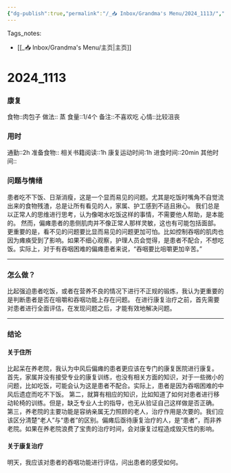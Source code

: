 ```yaml
---
{"dg-publish":true,"permalink":"/_📥 Inbox/Grandma's Menu/2024_1113/","tags":["🏥","养老院"]}
---
```


 Tags_notes: 
 - [[_📥 Inbox/Grandma's Menu/主页\|主页]]
# 2024_1113
### 康复
食物::肉包子
做法:: 蒸
食量::1/4个
备注::不喜欢吃
心情::比较沮丧

### 用时
通勤::2h
准备食物::
相关书籍阅读::1h
康复运动时间:1h
进食时间::20min
其他时间::
### 问题与情绪
患者吃不下饭、日渐消瘦，这是一个显而易见的问题。尤其是吃饭时嘴角不自觉流出来的食物残渣，总是让所有看见的人，家属、护工感到不适且揪心。
我们总是以正常人的思维进行思考，认为像喝水吃饭这样的事情，不需要他人帮助，是本能的。
然而，偏瘫患者的患侧肌肉并不像正常人那样灵敏，这也有可能包括面部。
更重要的是，看不见的问题要比显而易见的问题更加可怕。比如控制吞咽的肌肉也因为瘫痪受到了影响。如果不细心观察，护理人员会觉得，是患者不配合，不想吃饭。实际上，对于有吞咽困难的偏瘫患者来说，“吞咽要比咀嚼更加辛苦。”

___
### 怎么做？
比起强迫患者吃饭，或者在营养不良的情况下进行不正规的锻炼，我认为更重要的是判断患者是否在咀嚼和吞咽功能上存在问题。
在进行康复治疗之前，首先需要对患者进行全面评估，在发现问题之后，才能有效地解决问题。

---
### 结论
#### 关于住所
比起呆在养老院，我认为中风后偏瘫的患者更应该在专门的康复医院进行康复。
首先，家属并没有接受专业的康复训练，也没有相关方面的知识，对于一些微小的问题，比如吃饭，可能会认为这是患者不配合。实际上，患者是因为吞咽困难的中风后遗症而吃不下饭。
第二，就算有相应的知识，比如知道了如何对患者进行移动轮椅的训练。但是，缺乏专业人士的指导，也无从验证自己这样做是否正确。
第三，养老院的主要功能是容纳亲属无力照顾的老人，治疗作用是次要的。我们应该区分清楚“老人”与“患者”的区别。偏瘫后亟待康复治疗的人，是“患者”，而非养老院。如果在养老院浪费了宝贵的治疗时间，会对康复过程造成毁灭性的影响。
#### 关于康复治疗
明天，我应该对患者的吞咽功能进行评估，问出患者的感受如何。